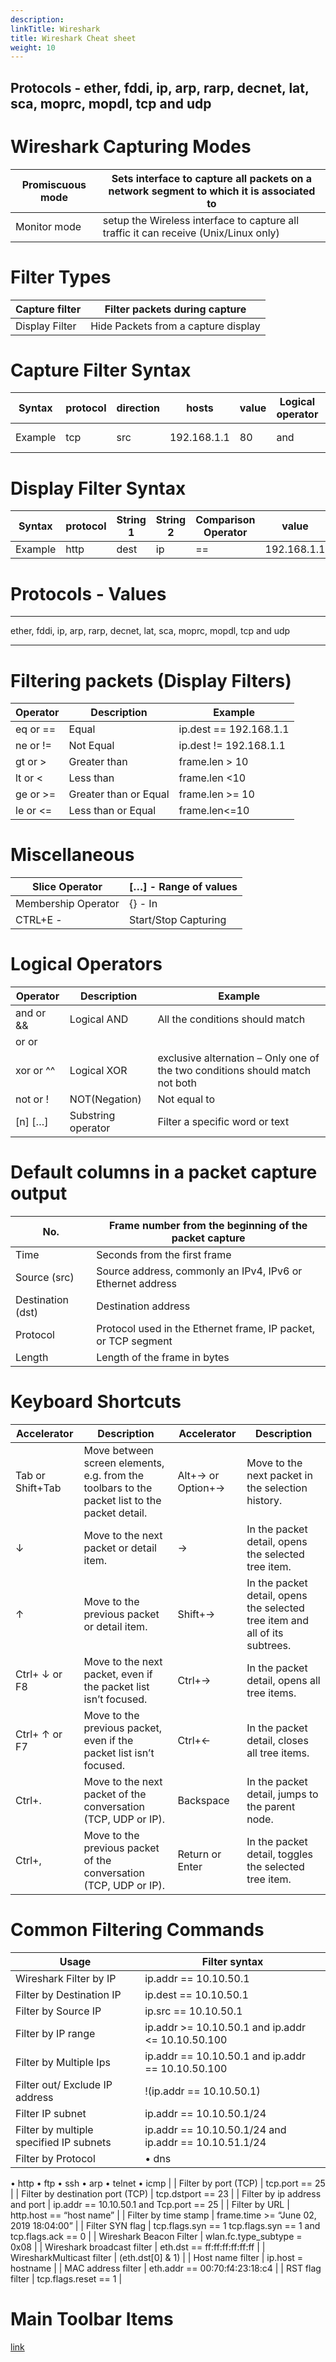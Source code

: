```yaml
---
description: 
linkTitle: Wireshark
title: Wireshark Cheat sheet
weight: 10
---
```


Protocols - ether, fddi, ip, arp, rarp, decnet, lat, sca, moprc, mopdl, tcp and udp
---

# Wireshark Capturing Modes

| Promiscuous mode | Sets interface to capture all packets on a network segment to which it is associated to |
| --- | --- |
| Monitor mode | setup the Wireless interface to capture all traffic it can receive (Unix/Linux only) |

# **Filter Types**

| Capture filter | Filter packets during capture |
| --- | --- |
| Display Filter | Hide Packets from a capture display |

# **Capture Filter Syntax**

| Syntax | protocol | direction | hosts | value | Logical operator | Expressions |
| --- | --- | --- | --- | --- | --- | --- |
| Example | tcp | src | 192.168.1.1 | 80 | and | tcp dst 202.164.30.1 |

# **Display Filter Syntax**

| Syntax | protocol | String 1 | String 2 | Comparison Operator | value | logical operator | Expressions |
| --- | --- | --- | --- | --- | --- | --- | --- |
| Example | http | dest | ip | == | 192.168.1.1 | and | tcp port |

# Protocols - Values

---

ether, fddi, ip, arp, rarp, decnet, lat, sca, moprc, mopdl, tcp and udp

---

# **Filtering packets (Display Filters)**

| Operator | Description | Example |
| --- | --- | --- |
| eq or == | Equal | ip.dest == 192.168.1.1 |
| ne or != | Not Equal | ip.dest != 192.168.1.1 |
| gt or > | Greater than | frame.len > 10 |
| lt or < | Less than | frame.len <10 |
| ge or >= | Greater than or Equal | frame.len >= 10 |
| le or <= | Less than or Equal | frame.len<=10 |

# Miscellaneous

| Slice Operator | […] - Range of values |
| --- | --- |
| Membership Operator | {} - In |
| CTRL+E - | Start/Stop Capturing |

# **Logical Operators**

| Operator | Description | Example |
| --- | --- | --- |
| and or && | Logical AND | All the conditions should match |
| or or || | Logical OR | Either all or one of the condition should match |
| xor or ^^ | Logical XOR | exclusive alternation – Only one of the two conditions should match not both |
| not or ! | NOT(Negation) | Not equal to |
| [n] […] | Substring operator | Filter a specific word or text |

# **Default columns in a packet capture output**

| No. | Frame number from the beginning of the packet capture |
| --- | --- |
| Time | Seconds from the first frame |
| Source (src) | Source address, commonly an IPv4, IPv6 or Ethernet address |
| Destination (dst) | Destination address |
| Protocol | Protocol used in the Ethernet frame, IP packet, or TCP segment |
| Length | Length of the frame in bytes |

# **Keyboard Shortcuts**

| Accelerator | Description | Accelerator | Description |
| --- | --- | --- | --- |
| Tab or Shift+Tab | Move between screen elements, e.g. from the toolbars to the packet list to the packet detail. | Alt+→ or Option+→ | Move to the next packet in the selection history. |
| ↓ | Move to the next packet or detail item. | → | In the packet detail, opens the selected tree item. |
| ↑ | Move to the previous packet or detail item. | Shift+→ | In the packet detail, opens the selected tree item and all of its subtrees. |
| Ctrl+ ↓ or F8 | Move to the next packet, even if the packet list isn’t focused. | Ctrl+→ | In the packet detail, opens all tree items. |
| Ctrl+ ↑ or F7 | Move to the previous packet, even if the packet list isn’t focused. | Ctrl+← | In the packet detail, closes all tree items. |
| Ctrl+. | Move to the next packet of the conversation (TCP, UDP or IP). | Backspace | In the packet detail, jumps to the parent node. |
| Ctrl+, | Move to the previous packet of the conversation (TCP, UDP or IP). | Return or Enter | In the packet detail, toggles the selected tree item. |

# **Common Filtering Commands**

| Usage | Filter syntax |
| --- | --- |
| Wireshark Filter by IP | ip.addr == 10.10.50.1 |
| Filter by Destination IP | ip.dest == 10.10.50.1 |
| Filter by Source IP | ip.src == 10.10.50.1 |
| Filter by IP range | ip.addr >= 10.10.50.1 and ip.addr <= 10.10.50.100 |
| Filter by Multiple Ips | ip.addr == 10.10.50.1 and ip.addr == 10.10.50.100 |
| Filter out/ Exclude IP address | !(ip.addr == 10.10.50.1) |
| Filter IP subnet | ip.addr == 10.10.50.1/24 |
| Filter by multiple specified IP subnets | ip.addr == 10.10.50.1/24 and ip.addr == 10.10.51.1/24 |
| Filter by Protocol | • dns
• http
• ftp
• ssh
• arp
• telnet
• icmp |
| Filter by port (TCP) | tcp.port == 25 |
| Filter by destination port (TCP) | tcp.dstport == 23 |
| Filter by ip address and port | ip.addr == 10.10.50.1 and Tcp.port == 25 |
| Filter by URL | http.host == “host name” |
| Filter by time stamp | frame.time >= “June 02, 2019 18:04:00” |
| Filter SYN flag | tcp.flags.syn == 1
tcp.flags.syn == 1 and tcp.flags.ack == 0 |
| Wireshark Beacon Filter | wlan.fc.type_subtype = 0x08 |
| Wireshark broadcast filter | eth.dst == ff:ff:ff:ff:ff:ff |
| WiresharkMulticast filter | (eth.dst[0] & 1) |
| Host name filter | ip.host = hostname |
| MAC address filter | eth.addr == 00:70:f4:23:18:c4 |
| RST flag filter | tcp.flags.reset == 1 |

# **Main Toolbar Items**

[link](https://www.notion.so/cd40c5f1508c41d2b29f8c1637ac26aa?pvs=21)



